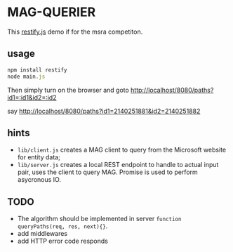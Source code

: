 # MAG-QUERIER

This [restify.js](http://restify.com/) demo if for the msra competiton.

## usage
```javascript
npm install restify
node main.js
```

Then simply turn on the browser and goto <http://localhost/8080/paths?id1=:id1&id2=:id2>

say <http://localhost/8080/paths?id1=2140251881&id2=2140251882>

## hints
- `lib/client.js` creates a MAG client to query from the Microsoft website for entity data;
- `lib/server.js` creates a local REST endpoint to handle to actual input pair, uses the client to query MAG. Promise is used to perform asycronous IO.

## TODO
- The algorithm should be implemented in server `function queryPaths(req, res, next){}`.
- add middlewares
- add HTTP error code responds
